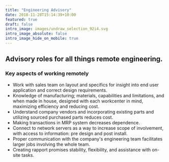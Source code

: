 ```yaml
---
title: "Engineering Advisory"
date: 2018-11-28T15:14:39+10:00
featured: true
draft: false
intro_image: images/undraw_selection_92i4.svg
intro_image_absolute: false
intro_image_hide_on_mobile: true
---
```


## Advisory roles for all things remote engineering.


### Key aspects of working remotely

 - Work with sales team on layout and specifics for insight into end user application and correct design requirements.
 - Knowledge of manufacturing; materials, capabilities and limitations, and when made in house, designed with each workcenter in mind, maximizing efficiency and reducing cost.
 - Understand company vendors and incorporating existing parts and utilizing sourced purchased parts reduces cost.
 - Making transactions in MRP system decreases dependence.
 - Connect to network servers as a way to increase scope of involvement, with access to information: pre design and post install.
 - Proper communication with the company's engineering team facilitates larger jobs involving the whole team.
 - Creating rapport promises stability, flexibility, and assistance with on-site tasks.